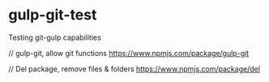 # gulp-git-test
Testing git-gulp capabilities

// gulp-git, allow git functions
https://www.npmjs.com/package/gulp-git

// Del package, remove files & folders
https://www.npmjs.com/package/del
